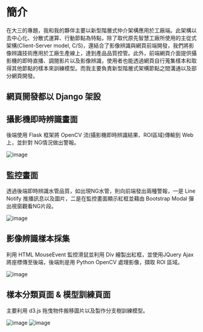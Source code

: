 # 簡介
在大三的專題，我和我的夥伴主要以新型階層式仲介架構應用於工廠端。此架構以去中心化、分散式運算、行動節點為特點，除了取代原先智慧工廠所使用的主從式架構(Client-Server model, C/S)，還結合了影像辨識與網頁前端開發，我們將影像辨識技術應用於工廠生產線上，達到產品品質控管。此外，前端網頁介面提供攝影機的即時直播、調閱影片以及影像辨識，使用者也能透過網頁自行蒐集樣本和取得其他節點的樣本來訓練模型。而我主要負責新型階層式架構節點之間溝通以及部分網頁開發。

## 網頁開發都以 Django 架設

## 攝影機即時辨識畫面
後端使用 Flask 框架將 OpenCV 流(攝影機即時辨識結果、ROI區域)傳輸到 Web 上，並針對 NG情況做出警報。 

![image](https://user-images.githubusercontent.com/68286984/118290053-95a64600-b508-11eb-94f9-9ed5bd340dab.png)

## 監控畫面 
透過後端即時辨識水管品質，如出現NG水管，則向前端發出兩種警報，一是 Line Notify 推播訊息以及圖片，二是在監控畫面顯示紅框並藉由 Bootstrap Modal 彈出視窗觀看NG片段。

![image](https://user-images.githubusercontent.com/68286984/118290709-51677580-b509-11eb-82a9-8dac75165c22.png)

## 影像辨識樣本採集
利用 HTML MouseEvent 監控滑鼠並利用 Div 繪製出紅框，並使用JQuery Ajax 將座標傳至後端，後端則是用 Python OpenCV 處理影像，擷取 ROI 區域。

![image](https://user-images.githubusercontent.com/68286984/118290781-6512dc00-b509-11eb-81fa-a662d696474e.png)

## 樣本分類頁面 & 模型訓練頁面
主要利用 d3.js 拖曳物件搬移圖片以及製作分支樹訓練模型。

![image](https://user-images.githubusercontent.com/68286984/118290857-7a880600-b509-11eb-8379-6fa5903d9bb0.png)
![image](https://user-images.githubusercontent.com/68286984/118290868-7d82f680-b509-11eb-948b-f230e462f6ed.png)









